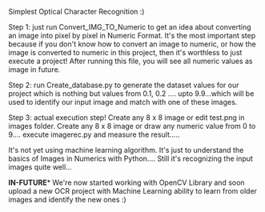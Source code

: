 Simplest Optical Character Recognition :)

Step 1: just run Convert_IMG_TO_Numeric to get an idea about converting an image into pixel by pixel in Numeric Format.	It's the most important step because if you don't know how to convert an image to numeric, or how the image is converted to numeric in this project, then it's worthless to just execute a project!
	After running this file, you will see all numeric values as image in future.

Step 2: run Create_database.py to generate the dataset values for our project which is nothing but values from 0.1, 0.2 .... upto 9.9...which will be used to identify our input image and match with one of these images.

Step 3: actual execution step!
	Create any 8 x 8 image or edit test.png in images folder.
	Create any 8 x 8 image or draw any numeric value from 0 to 9....
	execute imagerec.py and measure the result.....

It's not yet using machine learning algorithm. It's just to understand the basics of Images in Numerics with Python....
Still it's recognizing the input images quite well...


****IN-FUTURE*****
We're now started working with OpenCV Library and soon upload a new OCR project with Machine Learning ability to learn from older images and identify the new ones :)
	
